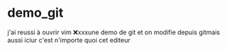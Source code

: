 # demo_git
j'ai reussi à ouvrir vim :x:xxxune demo de git
et on modifie depuis gitmais aussi iciur
c'est n'importe quoi cet editeur
